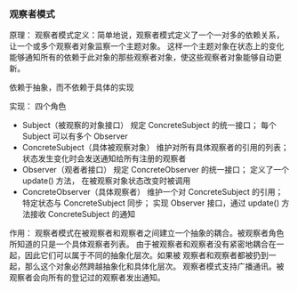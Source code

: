 ### 观察者模式

原理：
观察者模式定义：简单地说，观察者模式定义了一个一对多的依赖关系，让一个或多个观察者对象监察一个主题对象。
这样一个主题对象在状态上的变化能够通知所有的依赖于此对象的那些观察者对象，使这些观察者对象能够自动更新。

依赖于抽象，而不依赖于具体的实现

实现：
四个角色
- Subject（被观察的对象接口）
    规定 ConcreteSubject 的统一接口；
    每个 Subject 可以有多个 Observer
- ConcreteSubject（具体被观察对象）
    维护对所有具体观察者的引用的列表；
    状态发生变化时会发送通知给所有注册的观察者
- Observer（观者者接口）
    规定 ConcreteObserver 的统一接口；
    定义了一个 update() 方法，
    在被观察对象状态改变时被调用
- ConcreteObserver（具体观察者）
    维护一个对 ConcreteSubject 的引用；
    特定状态与 ConcreteSubject 同步；
    实现 Observer 接口，通过 update() 方法接收 ConcreteSubject 的通知

    
 作用：
 观察者模式在被观察者和观察者之间建立一个抽象的耦合。被观察者角色所知道的只是一个具体观察者列表。
 由于被观察者和观察者没有紧密地耦合在一起，因此它们可以属于不同的抽象化层次。如果被
 观察者和观察者都被扔到一起，那么这个对象必然跨越抽象化和具体化层次。
 观察者模式支持广播通讯。被观察者会向所有的登记过的观察者发出通知。


